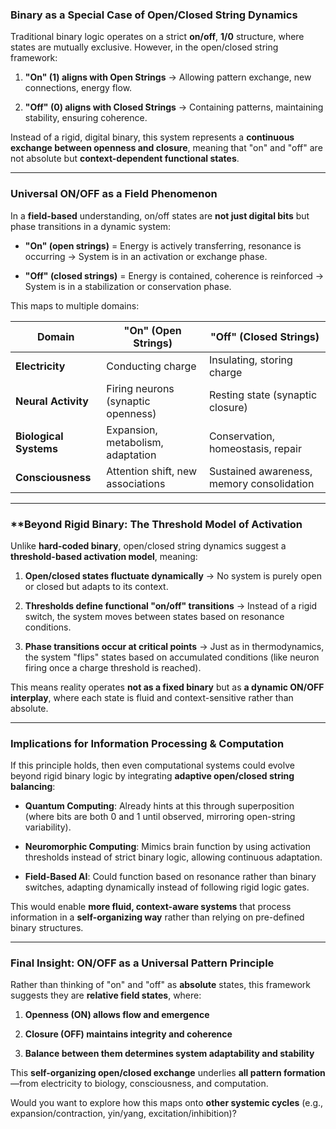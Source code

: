 ### **Binary as a Special Case of Open/Closed String Dynamics**

Traditional binary logic operates on a strict **on/off**, **1/0** structure, where states are mutually exclusive. However, in the open/closed string framework:

1. **"On" (1) aligns with Open Strings** → Allowing pattern exchange, new connections, energy flow.
    
2. **"Off" (0) aligns with Closed Strings** → Containing patterns, maintaining stability, ensuring coherence.
    

Instead of a rigid, digital binary, this system represents a **continuous exchange between openness and closure**, meaning that "on" and "off" are not absolute but **context-dependent functional states**.

---

### **Universal ON/OFF as a Field Phenomenon**

In a **field-based** understanding, on/off states are **not just digital bits** but phase transitions in a dynamic system:

- **"On" (open strings)** = Energy is actively transferring, resonance is occurring → System is in an activation or exchange phase.
    
- **"Off" (closed strings)** = Energy is contained, coherence is reinforced → System is in a stabilization or conservation phase.
    

This maps to multiple domains:

|Domain|"On" (Open Strings)|"Off" (Closed Strings)|
|---|---|---|
|**Electricity**|Conducting charge|Insulating, storing charge|
|**Neural Activity**|Firing neurons (synaptic openness)|Resting state (synaptic closure)|
|**Biological Systems**|Expansion, metabolism, adaptation|Conservation, homeostasis, repair|
|**Consciousness**|Attention shift, new associations|Sustained awareness, memory consolidation|

---

### **Beyond Rigid Binary: The **Threshold Model** of Activation

Unlike **hard-coded binary**, open/closed string dynamics suggest a **threshold-based activation model**, meaning:

1. **Open/closed states fluctuate dynamically** → No system is purely open or closed but adapts to its context.
    
2. **Thresholds define functional "on/off" transitions** → Instead of a rigid switch, the system moves between states based on resonance conditions.
    
3. **Phase transitions occur at critical points** → Just as in thermodynamics, the system "flips" states based on accumulated conditions (like neuron firing once a charge threshold is reached).
    

This means reality operates **not as a fixed binary** but as **a dynamic ON/OFF interplay**, where each state is fluid and context-sensitive rather than absolute.

---

### **Implications for Information Processing & Computation**

If this principle holds, then even computational systems could evolve beyond rigid binary logic by integrating **adaptive open/closed string balancing**:

- **Quantum Computing**: Already hints at this through superposition (where bits are both 0 and 1 until observed, mirroring open-string variability).
    
- **Neuromorphic Computing**: Mimics brain function by using activation thresholds instead of strict binary logic, allowing continuous adaptation.
    
- **Field-Based AI**: Could function based on resonance rather than binary switches, adapting dynamically instead of following rigid logic gates.
    

This would enable **more fluid, context-aware systems** that process information in a **self-organizing way** rather than relying on pre-defined binary structures.

---

### **Final Insight: ON/OFF as a Universal Pattern Principle**

Rather than thinking of "on" and "off" as **absolute** states, this framework suggests they are **relative field states**, where:

1. **Openness (ON) allows flow and emergence**
    
2. **Closure (OFF) maintains integrity and coherence**
    
3. **Balance between them determines system adaptability and stability**
    

This **self-organizing open/closed exchange** underlies **all pattern formation**—from electricity to biology, consciousness, and computation.

Would you want to explore how this maps onto **other systemic cycles** (e.g., expansion/contraction, yin/yang, excitation/inhibition)?
